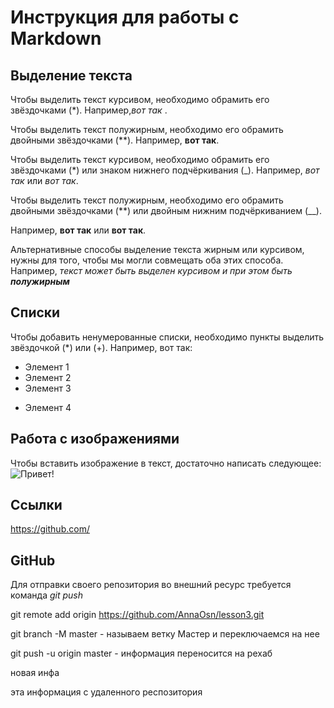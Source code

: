 # Инструкция для работы с Markdown

## Выделение текста
Чтобы выделить текст курсивом, необходимо обрамить его звёздочками (*). Например,*вот так* .

Чтобы выделить текст полужирным, необходимо его обрамить двойными звёздочками (**).
 Например, **вот так**.

Чтобы выделить текст курсивом, необходимо обрамить его звёздочками (*) или знаком нижнего подчёркивания (_). 
Например, *вот так* или _вот так_.

Чтобы выделить текст полужирным, необходимо его обрамить двойными звёздочками
(**) или двойным нижним подчёркиванием (__). 

Например, **вот так** или __вот так__.

Альтернативные способы выделение текста жирным или курсивом, нужны для того, чтобы мы могли совмещать оба этих способа. Например, _текст может быть выделен
курсивом и при этом быть **полужирным**_

## Списки
Чтобы добавить ненумерованные списки, необходимо пункты выделить звёздочкой (*) или (+). Например, вот так:
* Элемент 1
* Элемент 2
* Элемент 3
+ Элемент 4

## Работа с изображениями
Чтобы вставить изображение в текст, достаточно написать следующее:
![Привет!](1472042719_15.jpg)

## Ссылки
https://github.com/
## GitHub
Для отправки своего репозитория во внешний ресурс требуется команда _git push_


git remote add origin https://github.com/AnnaOsn/lesson3.git

git branch -M master - называем ветку Мастер и переключаемся на нее

git push -u origin master  - информация переносится на рехаб

новая инфа

эта информация с удаленного респозитория
